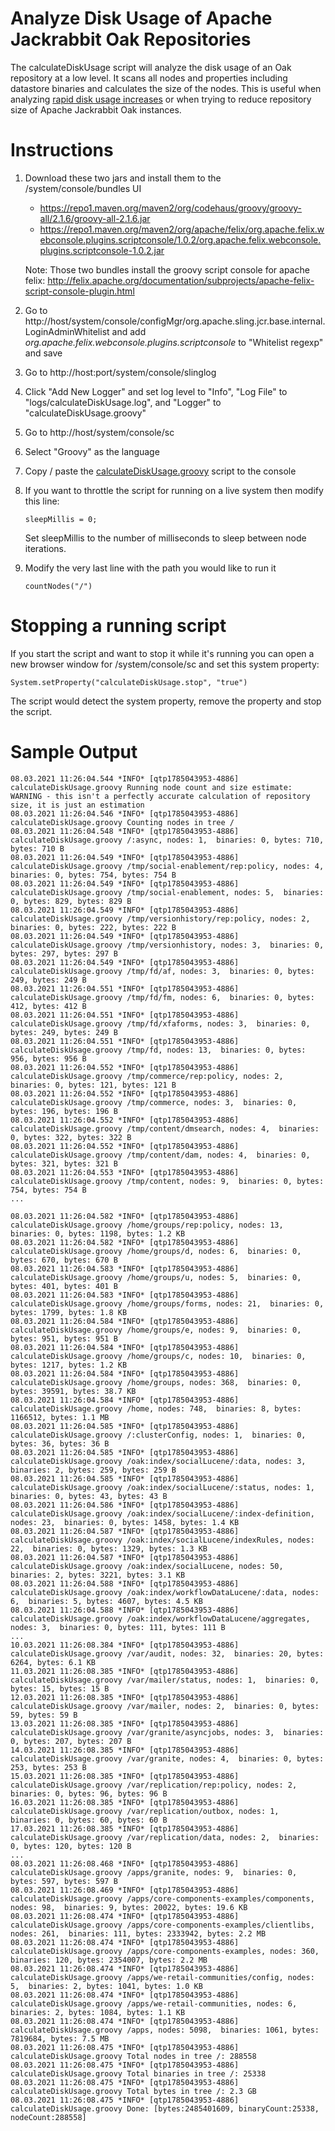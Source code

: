 # Analyze Disk Usage of Apache Jackrabbit Oak Repositories
The calculateDiskUsage script will analyze the disk usage of an Oak repository at a low level.  It scans all nodes and properties including datastore binaries and calculates the size of the nodes.
This is useful when analyzing [rapid disk usage increases](https://helpx.adobe.com/experience-manager/kb/analyze-unusual-repository-growth.html) or when trying to reduce repository size of Apache Jackrabbit Oak instances.

# Instructions
1. Download these two jars and install them to the /system/console/bundles UI
    * https://repo1.maven.org/maven2/org/codehaus/groovy/groovy-all/2.1.6/groovy-all-2.1.6.jar
    * https://repo1.maven.org/maven2/org/apache/felix/org.apache.felix.webconsole.plugins.scriptconsole/1.0.2/org.apache.felix.webconsole.plugins.scriptconsole-1.0.2.jar

    Note: Those two bundles install the groovy script console for apache felix:
    http://felix.apache.org/documentation/subprojects/apache-felix-script-console-plugin.html
2. Go to http://host/system/console/configMgr/org.apache.sling.jcr.base.internal.LoginAdminWhitelist
and add _org.apache.felix.webconsole.plugins.scriptconsole_ to "Whitelist regexp" and save
3. Go to http://host:port/system/console/slinglog
4. Click "Add New Logger" and set log level to "Info", "Log File" to "logs/calculateDiskUsage.log", and "Logger" to "calculateDiskUsage.groovy"
5. Go to http://host/system/console/sc
6. Select "Groovy" as the language
7. Copy / paste the [calculateDiskUsage.groovy](calculateDiskUsage.groovy) script to the console
8. If you want to throttle the script for running on a live system then modify this line:
   ```
   sleepMillis = 0;
   ```
   Set sleepMillis to the number of milliseconds to sleep between node iterations.
   
9. Modify the very last line with the path you would like to run it
   ```
   countNodes("/")
   ```
   
# Stopping a running script
If you start the script and want to stop it while it's running you can open a new browser window for /system/console/sc and set this system property:
```
System.setProperty("calculateDiskUsage.stop", "true")
```
The script would detect the system property, remove the property and stop the script.


# Sample Output
```
08.03.2021 11:26:04.544 *INFO* [qtp1785043953-4886] calculateDiskUsage.groovy Running node count and size estimate: WARNING - this isn't a perfectly accurate calculation of repository size, it is just an estimation
08.03.2021 11:26:04.546 *INFO* [qtp1785043953-4886] calculateDiskUsage.groovy Counting nodes in tree /
08.03.2021 11:26:04.548 *INFO* [qtp1785043953-4886] calculateDiskUsage.groovy /:async, nodes: 1,  binaries: 0, bytes: 710, bytes: 710 B
08.03.2021 11:26:04.549 *INFO* [qtp1785043953-4886] calculateDiskUsage.groovy /tmp/social-enablement/rep:policy, nodes: 4,  binaries: 0, bytes: 754, bytes: 754 B
08.03.2021 11:26:04.549 *INFO* [qtp1785043953-4886] calculateDiskUsage.groovy /tmp/social-enablement, nodes: 5,  binaries: 0, bytes: 829, bytes: 829 B
08.03.2021 11:26:04.549 *INFO* [qtp1785043953-4886] calculateDiskUsage.groovy /tmp/versionhistory/rep:policy, nodes: 2,  binaries: 0, bytes: 222, bytes: 222 B
08.03.2021 11:26:04.549 *INFO* [qtp1785043953-4886] calculateDiskUsage.groovy /tmp/versionhistory, nodes: 3,  binaries: 0, bytes: 297, bytes: 297 B
08.03.2021 11:26:04.549 *INFO* [qtp1785043953-4886] calculateDiskUsage.groovy /tmp/fd/af, nodes: 3,  binaries: 0, bytes: 249, bytes: 249 B
08.03.2021 11:26:04.551 *INFO* [qtp1785043953-4886] calculateDiskUsage.groovy /tmp/fd/fm, nodes: 6,  binaries: 0, bytes: 412, bytes: 412 B
08.03.2021 11:26:04.551 *INFO* [qtp1785043953-4886] calculateDiskUsage.groovy /tmp/fd/xfaforms, nodes: 3,  binaries: 0, bytes: 249, bytes: 249 B
08.03.2021 11:26:04.551 *INFO* [qtp1785043953-4886] calculateDiskUsage.groovy /tmp/fd, nodes: 13,  binaries: 0, bytes: 956, bytes: 956 B
08.03.2021 11:26:04.552 *INFO* [qtp1785043953-4886] calculateDiskUsage.groovy /tmp/commerce/rep:policy, nodes: 2,  binaries: 0, bytes: 121, bytes: 121 B
08.03.2021 11:26:04.552 *INFO* [qtp1785043953-4886] calculateDiskUsage.groovy /tmp/commerce, nodes: 3,  binaries: 0, bytes: 196, bytes: 196 B
08.03.2021 11:26:04.552 *INFO* [qtp1785043953-4886] calculateDiskUsage.groovy /tmp/content/dmsearch, nodes: 4,  binaries: 0, bytes: 322, bytes: 322 B
08.03.2021 11:26:04.552 *INFO* [qtp1785043953-4886] calculateDiskUsage.groovy /tmp/content/dam, nodes: 4,  binaries: 0, bytes: 321, bytes: 321 B
08.03.2021 11:26:04.553 *INFO* [qtp1785043953-4886] calculateDiskUsage.groovy /tmp/content, nodes: 9,  binaries: 0, bytes: 754, bytes: 754 B
...

08.03.2021 11:26:04.582 *INFO* [qtp1785043953-4886] calculateDiskUsage.groovy /home/groups/rep:policy, nodes: 13,  binaries: 0, bytes: 1198, bytes: 1.2 KB
08.03.2021 11:26:04.582 *INFO* [qtp1785043953-4886] calculateDiskUsage.groovy /home/groups/d, nodes: 6,  binaries: 0, bytes: 670, bytes: 670 B
08.03.2021 11:26:04.583 *INFO* [qtp1785043953-4886] calculateDiskUsage.groovy /home/groups/u, nodes: 5,  binaries: 0, bytes: 401, bytes: 401 B
08.03.2021 11:26:04.583 *INFO* [qtp1785043953-4886] calculateDiskUsage.groovy /home/groups/forms, nodes: 21,  binaries: 0, bytes: 1799, bytes: 1.8 KB
08.03.2021 11:26:04.584 *INFO* [qtp1785043953-4886] calculateDiskUsage.groovy /home/groups/e, nodes: 9,  binaries: 0, bytes: 951, bytes: 951 B
08.03.2021 11:26:04.584 *INFO* [qtp1785043953-4886] calculateDiskUsage.groovy /home/groups/c, nodes: 10,  binaries: 0, bytes: 1217, bytes: 1.2 KB
08.03.2021 11:26:04.584 *INFO* [qtp1785043953-4886] calculateDiskUsage.groovy /home/groups, nodes: 368,  binaries: 0, bytes: 39591, bytes: 38.7 KB
08.03.2021 11:26:04.584 *INFO* [qtp1785043953-4886] calculateDiskUsage.groovy /home, nodes: 748,  binaries: 8, bytes: 1166512, bytes: 1.1 MB
08.03.2021 11:26:04.585 *INFO* [qtp1785043953-4886] calculateDiskUsage.groovy /:clusterConfig, nodes: 1,  binaries: 0, bytes: 36, bytes: 36 B
08.03.2021 11:26:04.585 *INFO* [qtp1785043953-4886] calculateDiskUsage.groovy /oak:index/socialLucene/:data, nodes: 3,  binaries: 2, bytes: 259, bytes: 259 B
08.03.2021 11:26:04.585 *INFO* [qtp1785043953-4886] calculateDiskUsage.groovy /oak:index/socialLucene/:status, nodes: 1,  binaries: 0, bytes: 43, bytes: 43 B
08.03.2021 11:26:04.586 *INFO* [qtp1785043953-4886] calculateDiskUsage.groovy /oak:index/socialLucene/:index-definition, nodes: 23,  binaries: 0, bytes: 1458, bytes: 1.4 KB
08.03.2021 11:26:04.587 *INFO* [qtp1785043953-4886] calculateDiskUsage.groovy /oak:index/socialLucene/indexRules, nodes: 22,  binaries: 0, bytes: 1329, bytes: 1.3 KB
08.03.2021 11:26:04.587 *INFO* [qtp1785043953-4886] calculateDiskUsage.groovy /oak:index/socialLucene, nodes: 50,  binaries: 2, bytes: 3221, bytes: 3.1 KB
08.03.2021 11:26:04.588 *INFO* [qtp1785043953-4886] calculateDiskUsage.groovy /oak:index/workflowDataLucene/:data, nodes: 6,  binaries: 5, bytes: 4607, bytes: 4.5 KB
08.03.2021 11:26:04.588 *INFO* [qtp1785043953-4886] calculateDiskUsage.groovy /oak:index/workflowDataLucene/aggregates, nodes: 3,  binaries: 0, bytes: 111, bytes: 111 B
...
10.03.2021 11:26:08.384 *INFO* [qtp1785043953-4886] calculateDiskUsage.groovy /var/audit, nodes: 32,  binaries: 20, bytes: 6264, bytes: 6.1 KB
11.03.2021 11:26:08.385 *INFO* [qtp1785043953-4886] calculateDiskUsage.groovy /var/mailer/status, nodes: 1,  binaries: 0, bytes: 15, bytes: 15 B
12.03.2021 11:26:08.385 *INFO* [qtp1785043953-4886] calculateDiskUsage.groovy /var/mailer, nodes: 2,  binaries: 0, bytes: 59, bytes: 59 B
13.03.2021 11:26:08.385 *INFO* [qtp1785043953-4886] calculateDiskUsage.groovy /var/granite/asyncjobs, nodes: 3,  binaries: 0, bytes: 207, bytes: 207 B
14.03.2021 11:26:08.385 *INFO* [qtp1785043953-4886] calculateDiskUsage.groovy /var/granite, nodes: 4,  binaries: 0, bytes: 253, bytes: 253 B
15.03.2021 11:26:08.385 *INFO* [qtp1785043953-4886] calculateDiskUsage.groovy /var/replication/rep:policy, nodes: 2,  binaries: 0, bytes: 96, bytes: 96 B
16.03.2021 11:26:08.385 *INFO* [qtp1785043953-4886] calculateDiskUsage.groovy /var/replication/outbox, nodes: 1,  binaries: 0, bytes: 60, bytes: 60 B
17.03.2021 11:26:08.385 *INFO* [qtp1785043953-4886] calculateDiskUsage.groovy /var/replication/data, nodes: 2,  binaries: 0, bytes: 120, bytes: 120 B
...
08.03.2021 11:26:08.468 *INFO* [qtp1785043953-4886] calculateDiskUsage.groovy /apps/granite, nodes: 9,  binaries: 0, bytes: 597, bytes: 597 B
08.03.2021 11:26:08.469 *INFO* [qtp1785043953-4886] calculateDiskUsage.groovy /apps/core-components-examples/components, nodes: 98,  binaries: 9, bytes: 20022, bytes: 19.6 KB
08.03.2021 11:26:08.474 *INFO* [qtp1785043953-4886] calculateDiskUsage.groovy /apps/core-components-examples/clientlibs, nodes: 261,  binaries: 111, bytes: 2333942, bytes: 2.2 MB
08.03.2021 11:26:08.474 *INFO* [qtp1785043953-4886] calculateDiskUsage.groovy /apps/core-components-examples, nodes: 360,  binaries: 120, bytes: 2354007, bytes: 2.2 MB
08.03.2021 11:26:08.474 *INFO* [qtp1785043953-4886] calculateDiskUsage.groovy /apps/we-retail-communities/config, nodes: 5,  binaries: 2, bytes: 1041, bytes: 1.0 KB
08.03.2021 11:26:08.474 *INFO* [qtp1785043953-4886] calculateDiskUsage.groovy /apps/we-retail-communities, nodes: 6,  binaries: 2, bytes: 1084, bytes: 1.1 KB
08.03.2021 11:26:08.474 *INFO* [qtp1785043953-4886] calculateDiskUsage.groovy /apps, nodes: 5098,  binaries: 1061, bytes: 7819684, bytes: 7.5 MB
08.03.2021 11:26:08.475 *INFO* [qtp1785043953-4886] calculateDiskUsage.groovy Total nodes in tree /: 288558
08.03.2021 11:26:08.475 *INFO* [qtp1785043953-4886] calculateDiskUsage.groovy Total binaries in tree /: 25338
08.03.2021 11:26:08.475 *INFO* [qtp1785043953-4886] calculateDiskUsage.groovy Total bytes in tree /: 2.3 GB
08.03.2021 11:26:08.475 *INFO* [qtp1785043953-4886] calculateDiskUsage.groovy Done: [bytes:2485401609, binaryCount:25338, nodeCount:288558]
```
